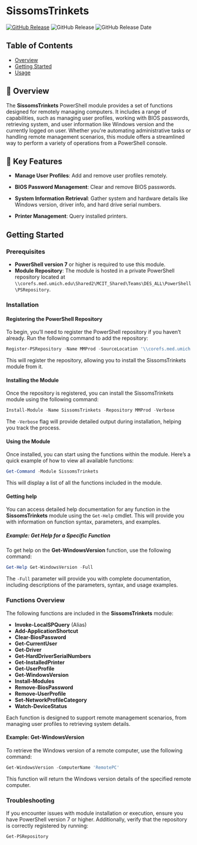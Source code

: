 # SissomsTrinkets

[![GitHub Release](https://img.shields.io/github/v/release/Elkhunder/SissomsTrinkets?display_name=release&style=flat&label=Latest%20Release&color=blue)](https://github.com/Elkhunder/SissomsTrinkets/releases/latest)  ![GitHub Release](https://img.shields.io/github/v/release/Elkhunder/SissomsTrinkets?style=flat&label=Module%20Version&color=blue)   ![GitHub Release Date](https://img.shields.io/github/release-date/Elkhunder/SissomsTrinkets?display_date=published_at&style=flat&label=Last%20Updated&color=blue)

## Table of Contents

- [Overview](readme.md#-overview)
- [Getting Started](/docs/GettingStarted.md#getting-started)
- [Usage](docs/usage.md)

## 💫 Overview

The **SissomsTrinkets** PowerShell module provides a set of functions designed for remotely managing computers. It includes a range of capabilities, such as managing user profiles, working with BIOS passwords, retrieving system, and user information like Windows version and the currently logged on user. Whether you're automating administrative tasks or handling remote management scenarios, this module offers a streamlined way to perform a variety of operations from a PowerShell console.

## 🔑 Key Features

- **Manage User Profiles**: Add and remove user profiles remotely.

- **BIOS Password Management**: Clear and remove BIOS passwords.

- **System Information Retrieval**: Gather system and hardware details like Windows version, driver info, and hard drive serial numbers.

- **Printer Management**: Query installed printers.

## Getting Started

### Prerequisites

- **PowerShell version 7** or higher is required to use this module.
- **Module Repository**: The module is hosted in a private PowerShell repository located at `\\corefs.med.umich.edu\Shared2\MCIT_Shared\Teams\DES_ALL\PowerShell\PSRepository`.

### Installation

#### Registering the PowerShell Repository

To begin, you’ll need to register the PowerShell repository if you haven’t already. Run the following command to add the repository:

```powershell
Register-PSRepository -Name MMProd -SourceLocation '\\corefs.med.umich.edu\Shared2\MCIT_Shared\Teams\DES_ALL\PowerShell\PSRepository' -InstallationPolicy Trusted
```

This will register the repository, allowing you to install the SissomsTrinkets module from it.

#### Installing the Module

Once the repository is registered, you can install the SissomsTrinkets module using the following command:

```powershell
Install-Module -Name SissomsTrinkets -Repository MMProd -Verbose
```

The `-Verbose` flag will provide detailed output during installation, helping you track the process.

#### Using the Module

Once installed, you can start using the functions within the module. Here’s a quick example of how to view all available functions:

```powershell
Get-Command -Module SissomsTrinkets
```

This will display a list of all the functions included in the module.

#### Getting help

You can access detailed help documentation for any function in the **SissomsTrinkets** module using the `Get-Help` cmdlet. This will provide you with information on function syntax, parameters, and examples.

##### Example: Get Help for a Specific Function

To get help on the **Get-WindowsVersion** function, use the following command:

```powershell
Get-Help Get-WindowsVersion -Full
```

The `-Full` parameter will provide you with complete documentation, including descriptions of the parameters, syntax, and usage examples.

### Functions Overview

The following functions are included in the **SissomsTrinkets** module:

- **Invoke-LocalSPQuery** (Alias)
- **Add-ApplicationShortcut**
- **Clear-BiosPassword**
- **Get-CurrentUser**
- **Get-Driver**
- **Get-HardDriverSerialNumbers**
- **Get-InstalledPrinter**
- **Get-UserProfile**
- **Get-WindowsVersion**
- **Install-Modules**
- **Remove-BiosPassword**
- **Remove-UserProfile**
- **Set-NetworkProfileCategory**
- **Watch-DeviceStatus**

Each function is designed to support remote management scenarios, from managing user profiles to retrieving system details.

#### Example: Get-WindowsVersion

To retrieve the Windows version of a remote computer, use the following command:

```powershell
Get-WindowsVersion -ComputerName 'RemotePC'
```

This function will return the Windows version details of the specified remote computer.

### Troubleshooting

If you encounter issues with module installation or execution, ensure you have PowerShell version 7 or higher. Additionally, verify that the repository is correctly registered by running:

```powershell
Get-PSRepository
```

<!-- ## 📑 Wiki pages

| Work Area          | Status      | Category      | Owner            | Last Updated |
|--------------------|-------------|---------------|------------------|--------------|
| Getting Started    | In Progress | Documentation | Sissom, Jonathon | 11/07/2024   |
| Functions Overview | In Progress | Documentation | Sissom, Jonathon | 11/07/2024   | -->

<!-- ## 🔗 Relevant links -->
